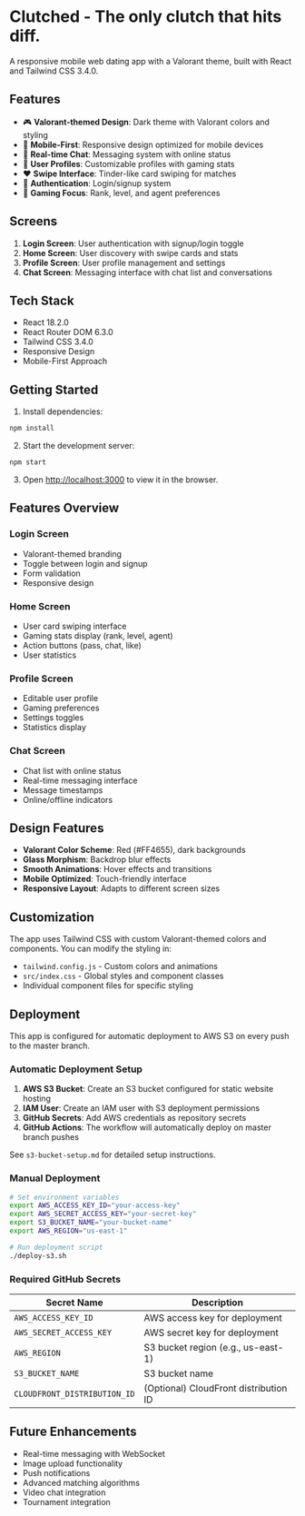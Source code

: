 # Clutched - The only clutch that hits diff.

A responsive mobile web dating app with a Valorant theme, built with React and Tailwind CSS 3.4.0.

## Features

- 🎮 **Valorant-themed Design**: Dark theme with Valorant colors and styling
- 📱 **Mobile-First**: Responsive design optimized for mobile devices
- 💬 **Real-time Chat**: Messaging system with online status
- 👤 **User Profiles**: Customizable profiles with gaming stats
- ❤️ **Swipe Interface**: Tinder-like card swiping for matches
- 🔐 **Authentication**: Login/signup system
- 🎯 **Gaming Focus**: Rank, level, and agent preferences

## Screens

1. **Login Screen**: User authentication with signup/login toggle
2. **Home Screen**: User discovery with swipe cards and stats
3. **Profile Screen**: User profile management and settings
4. **Chat Screen**: Messaging interface with chat list and conversations

## Tech Stack

- React 18.2.0
- React Router DOM 6.3.0
- Tailwind CSS 3.4.0
- Responsive Design
- Mobile-First Approach

## Getting Started

1. Install dependencies:
```bash
npm install
```

2. Start the development server:
```bash
npm start
```

3. Open [http://localhost:3000](http://localhost:3000) to view it in the browser.

## Features Overview

### Login Screen
- Valorant-themed branding
- Toggle between login and signup
- Form validation
- Responsive design

### Home Screen
- User card swiping interface
- Gaming stats display (rank, level, agent)
- Action buttons (pass, chat, like)
- User statistics

### Profile Screen
- Editable user profile
- Gaming preferences
- Settings toggles
- Statistics display

### Chat Screen
- Chat list with online status
- Real-time messaging interface
- Message timestamps
- Online/offline indicators

## Design Features

- **Valorant Color Scheme**: Red (#FF4655), dark backgrounds
- **Glass Morphism**: Backdrop blur effects
- **Smooth Animations**: Hover effects and transitions
- **Mobile Optimized**: Touch-friendly interface
- **Responsive Layout**: Adapts to different screen sizes

## Customization

The app uses Tailwind CSS with custom Valorant-themed colors and components. You can modify the styling in:

- `tailwind.config.js` - Custom colors and animations
- `src/index.css` - Global styles and component classes
- Individual component files for specific styling

## Deployment

This app is configured for automatic deployment to AWS S3 on every push to the master branch.

### Automatic Deployment Setup

1. **AWS S3 Bucket**: Create an S3 bucket configured for static website hosting
2. **IAM User**: Create an IAM user with S3 deployment permissions
3. **GitHub Secrets**: Add AWS credentials as repository secrets
4. **GitHub Actions**: The workflow will automatically deploy on master branch pushes

See `s3-bucket-setup.md` for detailed setup instructions.

### Manual Deployment

```bash
# Set environment variables
export AWS_ACCESS_KEY_ID="your-access-key"
export AWS_SECRET_ACCESS_KEY="your-secret-key"
export S3_BUCKET_NAME="your-bucket-name"
export AWS_REGION="us-east-1"

# Run deployment script
./deploy-s3.sh
```

### Required GitHub Secrets

| Secret Name | Description |
|-------------|-------------|
| `AWS_ACCESS_KEY_ID` | AWS access key for deployment |
| `AWS_SECRET_ACCESS_KEY` | AWS secret key for deployment |
| `AWS_REGION` | S3 bucket region (e.g., us-east-1) |
| `S3_BUCKET_NAME` | S3 bucket name |
| `CLOUDFRONT_DISTRIBUTION_ID` | (Optional) CloudFront distribution ID |

## Future Enhancements

- Real-time messaging with WebSocket
- Image upload functionality
- Push notifications
- Advanced matching algorithms
- Video chat integration
- Tournament integration
